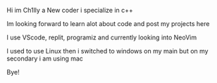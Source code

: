 Hi im Ch1lly a New coder i specialize in c++

Im looking forward to learn alot about code and post my projects here

I use VScode, replit, programiz and currently looking into NeoVim

I used to use Linux then i switched to windows on my main but on my secondary i am using mac

Bye!
